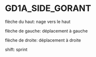 # GD1A_SIDE_GORANT

flèche du haut: nage vers le haut

flèche de gauche: déplacement à gauche

flèche de droite: déplacement à droite

shift: sprint

